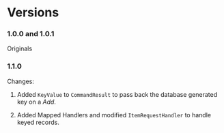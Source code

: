 # Versions

### 1.0.0 and 1.0.1  

Originals

### 1.1.0

Changes:

1. Added `KeyValue` to `CommandResult` to pass back the database generated key on a *Add*.

2. Added Mapped Handlers and modified `ItemRequestHandler` to handle keyed records. 